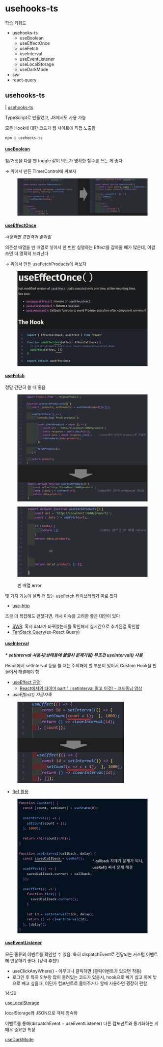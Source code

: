 # usehooks-ts

학습 키워드

* usehooks-ts
  * useBoolean
  * useEffectOnce
  * useFetch
  * useInterval
  * useEventListener
  * useLocalStorage
  * useDarkMode
* swr
* react-query

## usehooks-ts

\| [usehooks-ts](https://usehooks-ts.com/)

TypeScript로 만들었고, JS에서도 사용 가능



모든 Hook에 대한 코드가 웹 사이트에 직접 노출됨

```bash
npm i usehooks-ts
```

#### [useBoolean](https://usehooks-ts.com/react-hook/use-boolean)

참/거짓을 다룰 땐 toggle 같이 의도가 명확한 함수를 쓰는 게 좋다

→ 위에서 만든 TimerControl에 써보자

<figure><img src="../.gitbook/assets/image (3).png" alt=""><figcaption></figcaption></figure>

#### [useEffectOnce](https://usehooks-ts.com/react-hook/use-effect-once)

_사용하면 표현력이 좋아짐_

의존성 배열을 빈 배열로 넣어서 한 번만 실행하는 Effect를 잡아줄 때가 많은데, 이걸 쓰면 더 명확히 드러난다

→ 위에서 만든 useFetchProducts에 써보자

<figure><img src="../.gitbook/assets/image (1) (2).png" alt=""><figcaption></figcaption></figure>

#### [useFetch](https://usehooks-ts.com/react-hook/use-fetch)

정말 간단히 쓸 때 좋음

<figure><img src="../.gitbook/assets/image (25).png" alt=""><figcaption></figcaption></figure>

<figure><img src="../.gitbook/assets/image (10).png" alt=""><figcaption><p>빈 배열 error</p></figcaption></figure>

몇 가지 기능이 살짝 더 있는 useFetch 라이브러리가 따로 있다

* [use-http](https://use-http.com/#/)

조금 더 복잡해도 괜찮다면, 캐시 이슈를 고려한 좋은 대안이 있다

* [SWR](https://swr.vercel.app/ko): 혹시 data가 바뀌었는지를 확인해서 실시간으로 추가된걸 확인함
* [TanStack Query](https://tanstack.com/query/latest)(ex-React Query) &#x20;

#### [useInterval](https://usehooks-ts.com/react-hook/use-interval)

_**\* setInterval 사용시(상태등에 물릴시 문제가됨) 무조건 useInterval() 사용**_

React에서 setInterval 등을 쓸 때는 주의해야 할 부분이 있어서 Custom Hook을 만들어서 해결해야 함

* [useEffect 관점](https://overreacted.io/ko/a-complete-guide-to-useeffect/)
  * [React에서의 타이머 part 1 : setInterval 말고 이것! - 코드종님 영상](https://www.youtube.com/watch?v=2tUdyY5uBSw\&feature=youtu.be)
* _useEffect() 자급자족_

<figure><img src="../.gitbook/assets/image (16).png" alt=""><figcaption></figcaption></figure>

* [Ref 활용](https://overreacted.io/making-setinterval-declarative-with-react-hooks/)

<figure><img src="../.gitbook/assets/image (4).png" alt=""><figcaption></figcaption></figure>

#### [useEventListener](https://usehooks-ts.com/react-hook/use-event-listener)

모든 종류의 이벤트를 확인할 수 있음. 특히 dispatchEvent로 전달되는 커스텀 이벤트에 반응하기 좋다. (강력 추천!)

* useClickAnyWhere() - 아무대나 클릭하면 (클릭이벤트가  있으면 작동)
* 로그인 후 특히 외부랑 많이 물려있는 코드가 있을시, hook으로 빼기 싫고 아예 밖으로 빼고 싶을때, 어딘가 컴포넌트로 몰아주거나 할때 사용하면 굉장히 편함

14:30

[useLocalStorage](https://usehooks-ts.com/react-hook/use-local-storage)

localStorage와 JSON으로 객체 영속화

이벤트를 통해(dispatchEvent + useEventListener) 다른 컴포넌트와 동기화하는 게 매우 중요한 특징

[useDarkMode](https://usehooks-ts.com/react-hook/use-dark-mode)
